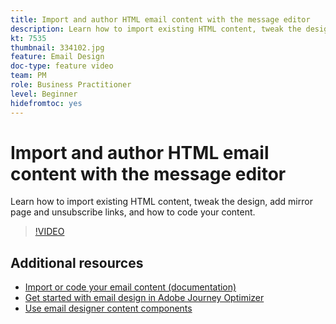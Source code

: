```yaml
---
title: Import and author HTML email content with the message editor
description: Learn how to import existing HTML content, tweak the design, add mirror page and unsubscribe links, and how to code your content.
kt: 7535
thumbnail: 334102.jpg
feature: Email Design
doc-type: feature video
team: PM
role: Business Practitioner
level: Beginner
hidefromtoc: yes
---
```


# Import and author HTML email content with the message editor

Learn how to import existing HTML content, tweak the design, add mirror page and unsubscribe links, and how to code your content.

>[!VIDEO](https://video.tv.adobe.com/v/334102?quality=12)

## Additional resources

* [Import or code your email content (documentation)](https://experienceleague.adobe.com/docs/journey-optimizer/using/create-messages/email-designer/existing-content.html)
* [Get started with email design in Adobe Journey Optimizer](https://experienceleague.adobe.com/docs/journey-optimizer/using/create-messages/email-designer/design-emails.html)
* [Use email designer content components](https://experienceleague.adobe.com/docs/journey-optimizer/using/create-messages/email-designer/design-emails.html)
